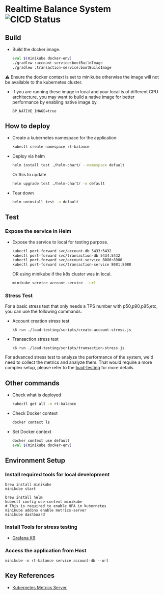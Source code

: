 # Realtime Balance System ![CICD Status](https://github.com/hugogu/rt-balance/actions/workflows/build-and-test.yml/badge.svg)

## Build

* Build the docker image. 
    ```bash
    eval $(minikube docker-env)
    ./gradlew :account-service:bootBuildImage
    ./gradlew :transaction-service:bootBuildImage
    ```
:warning: Ensure the docker context is set to minikube otherwise the image will not be available to the kubernetes cluster.
   * If you are running these image in local and your local is of different CPU architecture,
     you may want to build a native image for better performance by enabling native image by.
     ```shell
     BP_NATIVE_IMAGE=true
     ```

## How to deploy

* Create a kubernetes namespace for the application
    ```bash
    kubectl create namespace rt-balance
    ```
* Deploy via helm
    ```bash
    helm install test ./helm-chart/ --namespace default
    ```
    Or this to update
    ```bash
    helm upgrade test ./helm-chart/ -n default
    ```

* Tear down
    ```bash
    helm uninstall test -n default
    ```
  
## Test

### Expose the service in Helm

* Expose the service to local for testing purpose.
    ```bash
    kubectl port-forward svc/account-db 5433:5432
    kubectl port-forward svc/transaction-db 5434:5432
    kubectl port-forward svc/account-service 8080:8080
    kubectl port-forward svc/transaction-service 8081:8080
    ```
     OR using minikube if the k8s cluster was in local.
    ```bash
    minikube service account-service --url
    ```

### Stress Test

For a basic stress test that only needs a TPS number with p50,p90,p95,etc, you can use the following commands:

* Account creation stress test
   ```shell
   k6 run ./load-testing/scripts/create-account-stress.js
   ```
* Transaction stress test
   ```shell
   k6 run ./load-testing/scripts/transaction-stress.js
   ```

For advanced stress test to analyze the performance of the system, we'd need to collect the metrics and analyze them.
That would require a more complex setup, please refer to the [load-testing](./load-testing/README.md) for more details.

## Other commands

* Check what is deployed
    ```bash
    kubectl get all -n rt-balance
    ```
* Check Docker context
    ```bash
    docker context ls
    ```
* Set Docker context
    ```bash
    docker context use default
    eval $(minikube docker-env)
    ```
  
## Environment Setup

### Install required tools for local development
  ```shell
  brew install minikube
  minikube start

  brew install helm
  kubectl config use-context minikube
  # This is required to enable HPA in kubernetes
  minikube addons enable metrics-server
  minikube dashboard
  ```

### Install Tools for stress testing
* [Grafana K6](https://grafana.com/docs/k6/latest/set-up/install-k6/)

### Access the application from Host
  ```shell
  minikube -n rt-balance service account-db --url
  ```

## Key References

* [Kubernetes Metrics Server](https://github.com/kubernetes-sigs/metrics-server/tree/master/charts/metrics-server)
